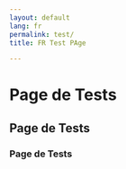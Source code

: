 ```yaml
---
layout: default
lang: fr
permalink: test/
title: FR Test PAge

---
```



# Page de Tests

## Page de Tests

### Page de Tests
